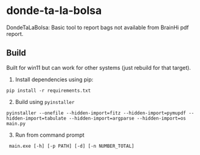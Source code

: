# donde-ta-la-bolsa
DondeTaLaBolsa: Basic tool to report bags not available from BrainHi pdf report.

## Build

Built for win11 but can work for other systems (just rebuild for that target). 

1. Install dependencies using pip:

```
pip install -r requirements.txt
```

2. Build using `pyinstaller`

```
pyinstaller --onefile --hidden-import=fitz --hidden-import=pymupdf --hidden-import=tabulate --hidden-import=argparse --hidden-import=os main.py
```

3. Run from command prompt

```
 main.exe [-h] [-p PATH] [-d] [-n NUMBER_TOTAL]
```
